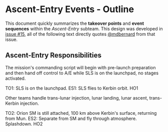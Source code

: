 # Ascent-Entry Events - Outline

This document quickly summarizes the __takeover points__ and __event sequences__ within the _Ascent-Entry_ subteam. This design was developed in [issue #15](https://github.com/intern-space-program/ksp/issues/15#issuecomment-650439364), all of the following text directly quotes [@mdbernard](https://github.com/mdbernard) from that issue.

## Ascent-Entry Responsibilities

The mission's commanding script will begin with pre-launch preparation and then hand off control to A/E while SLS is on the launchpad, no stages activated.

TO1: SLS is on the launchpad.
ES1: SLS flies to Kerbin orbit.
HO1

Other teams handle trans-lunar injection, lunar landing, lunar ascent, trans-Kerbin injection.

TO2: Orion SM is still attached, 100 km above Kerbin's surface, returning from Mun.
ES2: Separate from SM and fly through atmosphere. Splashdown.
HO2
